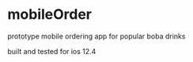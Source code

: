 # mobileOrder
prototype mobile ordering app for popular boba drinks

built and tested for ios 12.4

